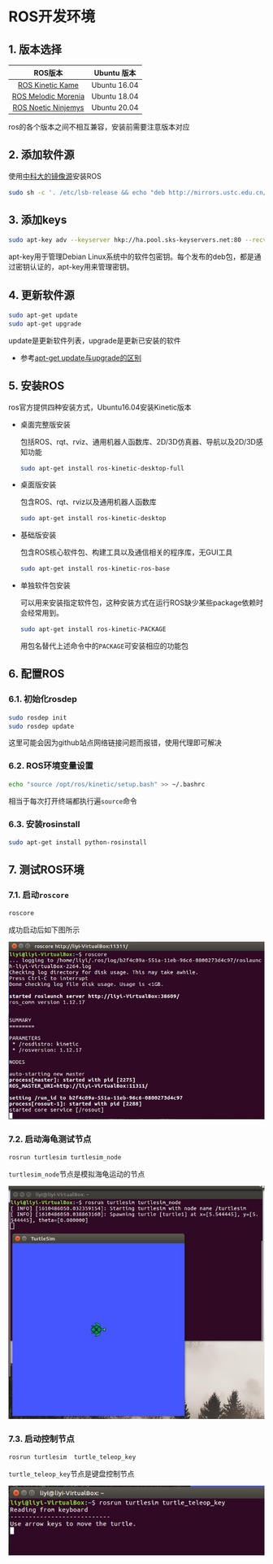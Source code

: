 # ROS开发环境

## 1. 版本选择

| ROS版本 | Ubuntu 版本 |
| :---: | :---: |
| [ROS Kinetic Kame](http://wiki.ros.org/kinetic/Installation) | Ubuntu 16.04 |
| [ROS Melodic Morenia](http://wiki.ros.org/melodic/Installation) | Ubuntu 18.04 |
| [ROS Noetic Ninjemys](http://wiki.ros.org/noetic/Installation) | Ubuntu 20.04 |

ros的各个版本之间不相互兼容，安装前需要注意版本对应

## 2. 添加软件源

使用[中科大的镜像源](http://mirrors.ustc.edu.cn/help/ros.html)安装ROS

```Bash
sudo sh -c '. /etc/lsb-release && echo "deb http://mirrors.ustc.edu.cn/ros/ubuntu/ $DISTRIB_CODENAME main" > /etc/apt/sources.list.d/ros-latest.list'
```

## 3. 添加keys

```Bash
sudo apt-key adv --keyserver hkp://ha.pool.sks-keyservers.net:80 --recv-key 421C365BD9FF1F717815A3895523BAEEB01FA116
```

apt-key用于管理Debian Linux系统中的软件包密钥。每个发布的deb包，都是通过密钥认证的，apt-key用来管理密钥。

## 4. 更新软件源

```Bash
sudo apt-get update
sudo apt-get upgrade
```

update是更新软件列表，upgrade是更新已安装的软件

- 参考[apt-get update与upgrade的区别](https://www.jianshu.com/p/42a1850bdcf6)

## 5. 安装ROS

ros官方提供四种安装方式，Ubuntu16.04安装Kinetic版本

- 桌面完整版安装

  包括ROS、rqt、rviz、通用机器人函数库、2D/3D仿真器、导航以及2D/3D感知功能

  ```Bash
  sudo apt-get install ros-kinetic-desktop-full
  ```

- 桌面版安装

  包含ROS、rqt、rviz以及通用机器人函数库

  ```Bash
  sudo apt-get install ros-kinetic-desktop
  ```

- 基础版安装

  包含ROS核心软件包、构建工具以及通信相关的程序库，无GUI工具

  ```Bash
  sudo apt-get install ros-kinetic-ros-base
  ```

- 单独软件包安装

  可以用来安装指定软件包，这种安装方式在运行ROS缺少某些package依赖时会经常用到。

  ```bash
  sudo apt-get install ros-kinetic-PACKAGE
  ```

  用包名替代上述命令中的`PACKAGE`可安装相应的功能包

## 6. 配置ROS

### 6.1. 初始化rosdep

```bash
sudo rosdep init
sudo rosdep update
```

这里可能会因为github站点网络链接问题而报错，使用代理即可解决

### 6.2. ROS环境变量设置

```bash
echo "source /opt/ros/kinetic/setup.bash" >> ~/.bashrc
```

相当于每次打开终端都执行遍`source`命令

### 6.3. 安装rosinstall

```bash
sudo apt-get install python-rosinstall
```

## 7. 测试ROS环境

### 7.1. 启动`roscore`

```bash
roscore
```

成功启动后如下图所示

![roscore.jpg](./imgs/roscore.jpg)

### 7.2. 启动海龟测试节点

```bash
rosrun turtlesim turtlesim_node
```

`turtlesim_node`节点是模拟海龟运动的节点

![turtlesim_node.jpg](./imgs/turtlesim_node.jpg)

### 7.3. 启动控制节点

```bash
rosrun turtlesim  turtle_teleop_key
```

`turtle_teleop_key`节点是键盘控制节点

![turtle_teleop_key.jpg](./imgs/turtle_teleop_key.jpg)

